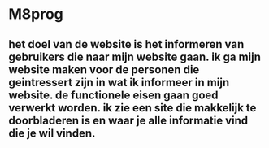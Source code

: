 # M8prog

## het doel van de website is het informeren van gebruikers die naar mijn website gaan. ik ga mijn website maken voor de personen die geintressert zijn in wat ik informeer in mijn website. de functionele eisen gaan goed verwerkt worden. ik zie een site die makkelijk te doorbladeren is en waar je alle informatie vind die je wil vinden.